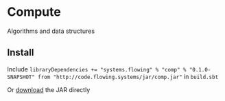 # Compute

Algorithms and data structures

## Install

Include `libraryDependencies += "systems.flowing" % "comp" % "0.1.0-SNAPSHOT" from "http://code.flowing.systems/jar/comp.jar"` in `build.sbt`

Or [download](http://code.flowing.systems/jar/comp.jar) the JAR directly
